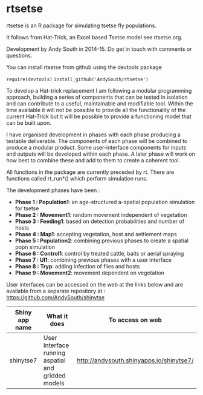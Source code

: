 rtsetse
========================================================

rtsetse is an R package for simulating tsetse fly populations.

It follows from Hat-Trick, an Excel based Tsetse model see rtsetse.org.

Development by Andy South in 2014-15. Do get in touch with comments or questions.

You can install rtsetse from github using the devtools package

`require(devtools)`
`install_github('AndySouth/rtsetse')`

To develop a Hat-trick replacement I am following a modular programming approach, building a series of components that can be tested in isolation and can contribute to a useful, maintainable and modifiable tool. Within the time available it will not be possible to provide all the functionality of the current Hat-Trick but it will be possible to provide a functioning model that can be built upon.

I have organised development in phases with each phase producing a testable deliverable. The components of each phase will be combined to produce a modular product. Some user-interface components for inputs and outputs will be developed within each phase. A later phase will work on how best to combine these and add to them to create a coherent tool.

All functions in the package are currently preceded by rt. There are functions called rt_run*() which perform simulation runs.

The development phases have been :

* **Phase 1 : Population1**:  an age-structured a-spatial population simulation for tsetse
* **Phase 2 : Movement1**:  random movement independent of vegetation
* **Phase 3 : Feeding1**:  based on detection probabilities and number of hosts
* **Phase 4 : Map1**:  accepting vegetation, host and settlement maps
* **Phase 5 : Population2**:  combining previous phases to create a spatial popn simulation
* **Phase 6 : Control1**:  control by treated cattle, baits or aerial spraying
* **Phase 7 : UI1**:  combining previous phases with a user interface
* **Phase 8 : Tryp**:  adding infection of flies and hosts
* **Phase 9 : Movement2**:  movement dependent on vegetation

User interfaces can be accessed on the web at the links below and are available from a separate repository at : https://github.com/AndySouth/shinytse

Shiny app name  | What it does  | To access on web
------------- | -------------| -------------
shinytse7 | User Interface running aspatial and gridded models | http://andysouth.shinyapps.io/shinytse7/
